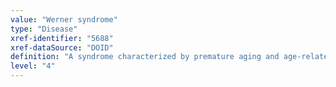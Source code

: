 ```yaml
---
value: "Werner syndrome"
type: "Disease"
xref-identifier: "5688"
xref-dataSource: "DOID"
definition: "A syndrome characterized by premature aging and age-related phenotypes such as atherosclerosis, arteriosclerosis, cataracts, osteoporosis, soft tissue calcification, premature thinning, graying, and loss of hair, as well as a high incidence of some types of cancers and that has_material_basis_in mutations in the WRN gene, on chromosome 8.|OMIM mapping confirmed by DO. [LS]."
level: "4"
---
```


